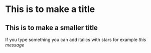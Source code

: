 # This is to make a title
## This is to make a smaller title

If you type something you can add italics with stars for example *this message*

